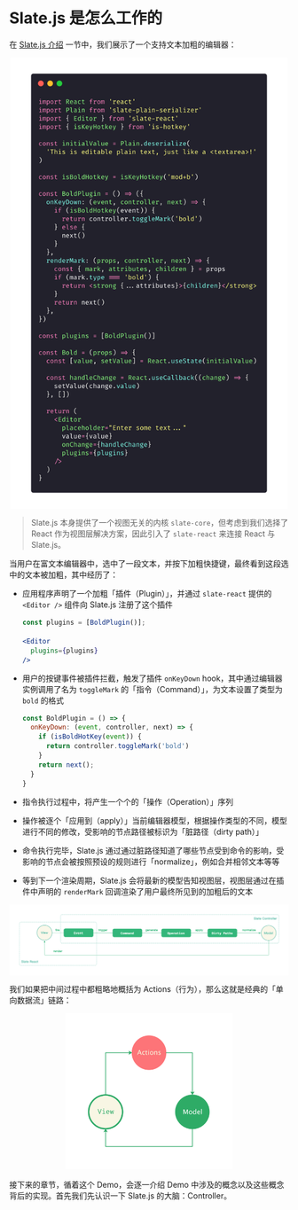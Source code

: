 # Slate.js 是怎么工作的

在 [Slate.js 介绍](./introduce-slate.md) 一节中，我们展示了一个支持文本加粗的编辑器：

<p align="center">
	<img src="./statics/slate-bold-demo.png" width="500" align="center" />
</p>

> Slate.js 本身提供了一个视图无关的内核 `slate-core`，但考虑到我们选择了 React 作为视图层解决方案，因此引入了 `slate-react` 来连接 React 与 Slate.js。

当用户在富文本编辑器中，选中了一段文本，并按下加粗快捷键，最终看到这段选中的文本被加粗，其中经历了：

- 应用程序声明了一个加粗「插件（Plugin）」，并通过 `slate-react` 提供的 `<Editor />` 组件向 Slate.js 注册了这个插件

  ```jsx
  const plugins = [BoldPlugin()];
  
  <Editor
    plugins={plugins}
  />
  ```

- 用户的按键事件被插件拦截，触发了插件 `onKeyDown` hook，其中通过编辑器实例调用了名为 `toggleMark` 的「指令（Command）」，为文本设置了类型为 `bold` 的格式

  ```js
  const BoldPlugin = () => {
    onKeyDown: (event, controller, next) => {
      if (isBoldHotKey(event)) {
        return controller.toggleMark('bold')
      }
      return next();
    }
  }
  ```

- 指令执行过程中，将产生一个个的「操作（Operation）」序列
- 操作被逐个「应用到（apply）」当前编辑器模型，根据操作类型的不同，模型进行不同的修改，受影响的节点路径被标识为「脏路径（dirty path）」
- 命令执行完毕，Slate.js 通过通过脏路径知道了哪些节点受到命令的影响，受影响的节点会被按照预设的规则进行「normalize」，例如合并相邻文本等等

- 等到下一个渲染周期，Slate.js 会将最新的模型告知视图层，视图层通过在插件中声明的 `renderMark` 回调渲染了用户最终所见到的加粗后的文本

<p align="center">
	<img src="./statics/slate-workflow.png" align="center" />
</p>

我们如果把中间过程中都粗略地概括为 Actions（行为），那么这就是经典的「单向数据流」链路：

<p align="center">
  <img src="./statics/unidirectional-data-flow.png" width="300" />
</p>

接下来的章节，循着这个 Demo，会逐一介绍 Demo 中涉及的概念以及这些概念背后的实现。首先我们先认识一下 Slate.js 的大脑：Controller。
